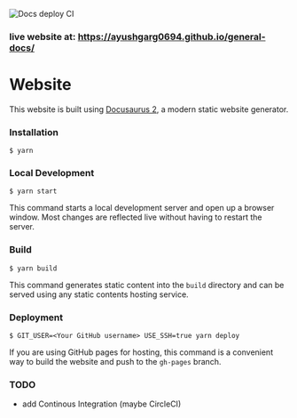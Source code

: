 
![Docs deploy CI](https://github.com/ayushgarg0694/general-docs/workflows/Docs%20deploy%20CI/badge.svg?branch=master&event=push)

### live website at: https://ayushgarg0694.github.io/general-docs/

# Website

This website is built using [Docusaurus 2](https://v2.docusaurus.io/), a modern static website generator.

### Installation

```
$ yarn
```

### Local Development

```
$ yarn start
```

This command starts a local development server and open up a browser window. Most changes are reflected live without having to restart the server.

### Build

```
$ yarn build
```

This command generates static content into the `build` directory and can be served using any static contents hosting service.

### Deployment

```
$ GIT_USER=<Your GitHub username> USE_SSH=true yarn deploy
```

If you are using GitHub pages for hosting, this command is a convenient way to build the website and push to the `gh-pages` branch.


### TODO

- add Continous Integration (maybe CircleCI)
